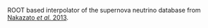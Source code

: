 ROOT based interpolator of the supernova neutrino database from [Nakazato _et al._ 2013](http://asphwww.ph.noda.tus.ac.jp/snn/).
